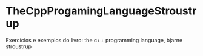 # TheCppProgamingLanguageStroustrup
 Exercícios e exemplos do livro: the c++ programming language, bjarne stroustrup
